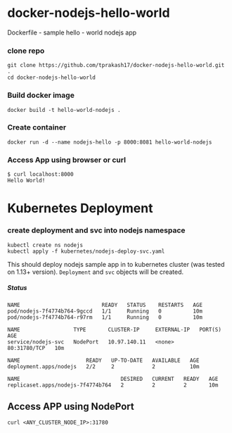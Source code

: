 # docker-nodejs-hello-world
Dockerfile - sample hello - world nodejs app

### clone repo
```
git clone https://github.com/tprakash17/docker-nodejs-hello-world.git .
cd docker-nodejs-hello-world
```
### Build docker image
```
docker build -t hello-world-nodejs .
```

### Create container
```
docker run -d --name nodejs-hello -p 8000:8081 hello-world-nodejs
```

### Access App using browser or curl
```
$ curl localhost:8000
Hello World!
```


# Kubernetes Deployment

### create deployment and svc into nodejs namespace
```
kubectl create ns nodejs
kubectl apply -f kubernetes/nodejs-deploy-svc.yaml
```

This should deploy nodejs sample app in to kubernetes cluster (was tested on 1.13+ version). `Deployment` and `svc` objects will be created.

##### Status
```
NAME                          READY   STATUS    RESTARTS   AGE
pod/nodejs-7f4774b764-9gccd   1/1     Running   0          10m
pod/nodejs-7f4774b764-r97rm   1/1     Running   0          10m

NAME                 TYPE       CLUSTER-IP     EXTERNAL-IP   PORT(S)        AGE
service/nodejs-svc   NodePort   10.97.140.11   <none>        80:31780/TCP   10m

NAME                     READY   UP-TO-DATE   AVAILABLE   AGE
deployment.apps/nodejs   2/2     2            2           10m

NAME                                DESIRED   CURRENT   READY   AGE
replicaset.apps/nodejs-7f4774b764   2         2         2       10m

```

## Access APP using NodePort

```
curl <ANY_CLUSTER_NODE_IP>:31780
```
